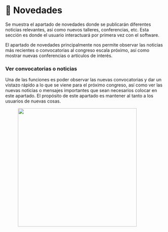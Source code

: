 # 📰 Novedades

Se muestra el apartado de novedades donde se publicarán diferentes noticias relevantes, así como nuevos talleres, conferencias, etc. Esta sección es donde el usuario interactuará por primera vez con el software.

El apartado de novedades principalmente nos permite observar las noticias más recientes o convocatorias al congreso escala próximo, así como mostrar nuevas conferencias o artículos de interés.

### Ver convocatorias o noticias

Una de las funciones es poder observar las nuevas convocatorias y dar un vistazo rápido a lo que se viene para el próximo congreso, así como ver las nuevas noticias o mensajes importantes que sean necesarios colocar en este apartado. El propósito de este apartado es mantener al tanto a los usuarios de nuevas cosas.

<figure><img src="../.gitbook/assets/iPhone_14_-_Inicio_(Novedades).png" alt="" width="375"><figcaption></figcaption></figure>
